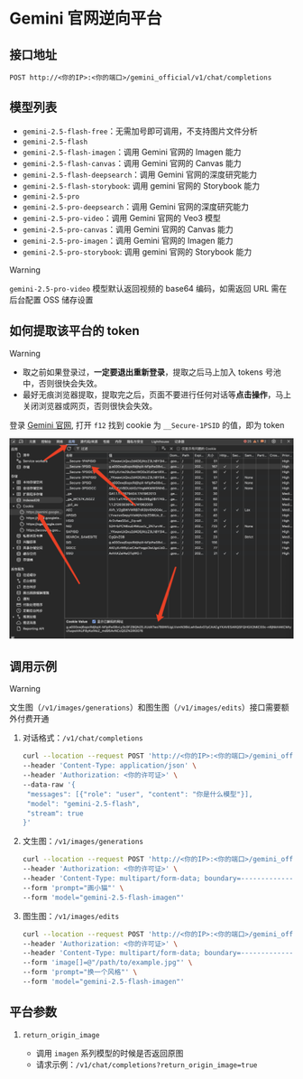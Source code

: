 # Gemini 官网逆向平台

## 接口地址

```curl
POST http://<你的IP>:<你的端口>/gemini_official/v1/chat/completions
```

## 模型列表

- `gemini-2.5-flash-free`：无需加号即可调用，不支持图片文件分析
- `gemini-2.5-flash`
- `gemini-2.5-flash-imagen`：调用 Gemini 官网的 Imagen 能力
- `gemini-2.5-flash-canvas`：调用 Gemini 官网的 Canvas 能力
- `gemini-2.5-flash-deepsearch`：调用 Gemini 官网的深度研究能力
- `gemini-2.5-flash-storybook`: 调用 gemini 官网的 Storybook 能力
- `gemini-2.5-pro`
- `gemini-2.5-pro-deepsearch`：调用 Gemini 官网的深度研究能力
- `gemini-2.5-pro-video`：调用 Gemini 官网的 Veo3 模型
- `gemini-2.5-pro-canvas`：调用 Gemini 官网的 Canvas 能力
- `gemini-2.5-pro-imagen`：调用 Gemini 官网的 Imagen 能力
- `gemini-2.5-pro-storybook`: 调用 gemini 官网的 Storybook 能力

> [!WARNING]
>
> `gemini-2.5-pro-video` 模型默认返回视频的 base64 编码，如需返回 URL 需在后台配置 OSS 储存设置

## 如何提取该平台的 token

> [!WARNING]
>
> - 取之前如果登录过，**一定要退出重新登录**，提取之后马上加入 tokens 号池中，否则很快会失效。
> - 最好无痕浏览器提取，提取完之后，页面不要进行任何对话等**点击操作**，马上关闭浏览器或网页，否则很快会失效。

登录 [Gemini 官网](https://gemini.google.com/), 打开 `f12` 找到 cookie 为 `__Secure-1PSID` 的值，即为 token

![token](/WechatIMG424.jpg)

## 调用示例

> [!WARNING]
>
> 文生图（`/v1/images/generations`）和图生图（`/v1/images/edits`）接口需要额外付费开通

1. 对话格式：`/v1/chat/completions`

   ```bash
   curl --location --request POST 'http://<你的IP>:<你的端口>/gemini_official/v1/chat/completions' \
   --header 'Content-Type: application/json' \
   --header 'Authorization: <你的许可证>' \
   --data-raw '{
    "messages": [{"role": "user", "content": "你是什么模型"}],
    "model": "gemini-2.5-flash",
    "stream": true
   }'
   ```

2. 文生图：`/v1/images/generations`

   ```bash
   curl --location --request POST 'http://<你的IP>:<你的端口>/gemini_official/v1/chat/generations' \
   --header 'Authorization: <你的许可证>' \
   --header 'Content-Type: multipart/form-data; boundary=--------------------------961278614886800824879278' \
   --form 'prompt="画小猫"' \
   --form 'model="gemini-2.5-flash-imagen"'
   ```

3. 图生图：`/v1/images/edits`

   ```bash
   curl --location --request POST 'http://<你的IP>:<你的端口>/gemini_official/v1/chat/edits' \
   --header 'Authorization: <你的许可证>' \
   --header 'Content-Type: multipart/form-data; boundary=--------------------------961278614886800824879278' \
   --form 'image[]=@"/path/to/example.jpg"' \
   --form 'prompt="换一个风格"' \
   --form 'model="gemini-2.5-flash-imagen"'
   ```

## 平台参数

1. `return_origin_image`

   - 调用 `imagen` 系列模型的时候是否返回原图
   - 请求示例：`/v1/chat/completions?return_origin_image=true`
